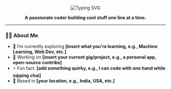 <p align="center">
  <img src="https://readme-typing-svg.herokuapp.com?font=Fira+Code&size=32&duration=4000&pause=1000&color=00FF00&center=true&vCenter=true&width=500&lines=Hey+There!+👋;I’m+Vivek290100!;Developer+%7C+Innovator" alt="Typing SVG" />
</p>

<p align="center">
  <strong>A passionate coder building cool stuff one line at a time.</strong>
</p>

---

### 🧑‍💻 About Me
- 🌱 I’m currently exploring **[insert what you're learning, e.g., Machine Learning, Web Dev, etc.]**
- 💼 Working on **[insert your current gig/project, e.g., a personal app, open-source contribs]**
- ⚡ Fun fact: **[add something quirky, e.g., I can code with one hand while sipping chai]**
- 📍 Based in **[your location, e.g., India, USA, etc.]**
